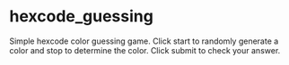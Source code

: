 # hexcode_guessing

Simple hexcode color guessing game. Click start to randomly generate a color and stop to determine the color. Click submit to check your answer. 
